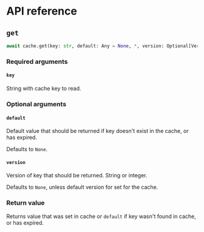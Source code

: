 # API reference

## `get`

```python
await cache.get(key: str, default: Any = None, *, version: Optional[Version] = None) -> Any
```

### Required arguments

#### `key`

String with cache key to read.


### Optional arguments

#### `default`

Default value that should be returned if key doesn't exist in the cache, or has expired.

Defaults to `None`.


#### `version`

Version of key that should be returned. String or integer.

Defaults to `None`, unless default version for set for the cache.


### Return value

Returns value that was set in cache or `default` if key wasn't found in cache, or has expired.